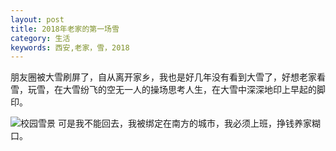 ```yaml
---
layout: post
title: 2018年老家的第一场雪
category: 生活
keywords: 西安,老家，雪，2018
---
```

朋友圈被大雪刷屏了，自从离开家乡，我也是好几年没有看到大雪了，好想老家看雪，玩雪，在大雪纷飞的空无一人的操场思考人生，在大雪中深深地印上早起的脚印。


![校园雪景](https://thumbnail0.baidupcs.com/thumbnail/d523af1b053d2c5c8592b526e8d7f862?fid=3356448671-250528-790676104904590&time=1515052800&rt=sh&sign=FDTAER-DCb740ccc5511e5e8fedcff06b081203-qaIrPvycDGOCUb0JFXjo323Qvzk%3D&expires=8h&chkv=0&chkbd=0&chkpc=&dp-logid=85335245455019784&dp-callid=0&size=c710_u400&quality=100&vuk=-&ft=video)
可是我不能回去，我被绑定在南方的城市，我必须上班，挣钱养家糊口。

